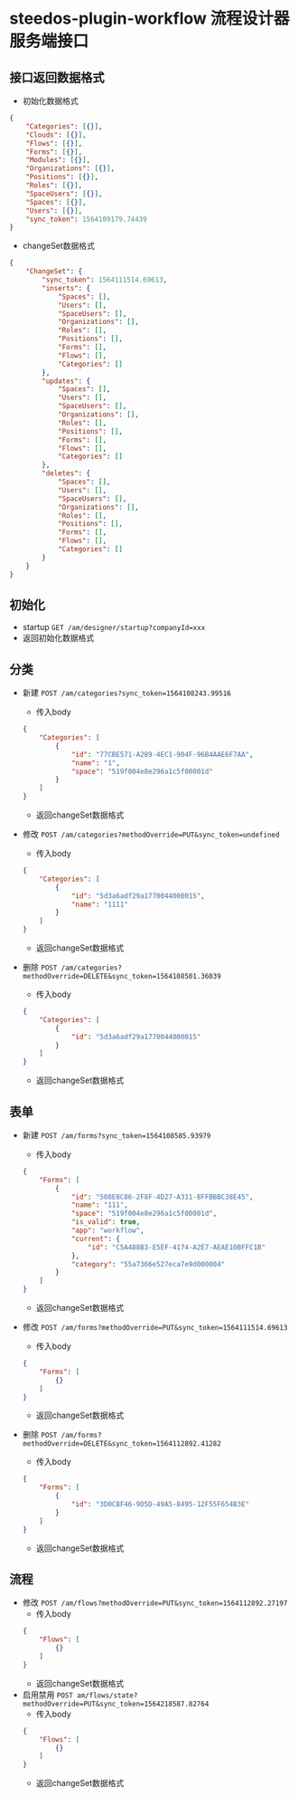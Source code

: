 # steedos-plugin-workflow 流程设计器服务端接口
## 接口返回数据格式
- 初始化数据格式
```JSON
{
    "Categories": [{}],
    "Clouds": [{}],
    "Flows": [{}],
    "Forms": [{}],
    "Modules": [{}],
    "Organizations": [{}],
    "Positions": [{}],
    "Roles": [{}],
    "SpaceUsers": [{}],
    "Spaces": [{}],
    "Users": [{}],
    "sync_token": 1564109179.74439
}
```
- changeSet数据格式
```JSON
{
    "ChangeSet": {
        "sync_token": 1564111514.69613,
        "inserts": {
            "Spaces": [],
            "Users": [],
            "SpaceUsers": [],
            "Organizations": [],
            "Roles": [],
            "Positions": [],
            "Forms": [],
            "Flows": [],
            "Categories": []
        },
        "updates": {
            "Spaces": [],
            "Users": [],
            "SpaceUsers": [],
            "Organizations": [],
            "Roles": [],
            "Positions": [],
            "Forms": [],
            "Flows": [],
            "Categories": []
        },
        "deletes": {
            "Spaces": [],
            "Users": [],
            "SpaceUsers": [],
            "Organizations": [],
            "Roles": [],
            "Positions": [],
            "Forms": [],
            "Flows": [],
            "Categories": []
        }
    }
}
```
## 初始化
- startup `GET /am/designer/startup?companyId=xxx`
- 返回初始化数据格式

## 分类
- 新建 `POST /am/categories?sync_token=1564108243.99516`
    - 传入body
    ```JSON
    {
        "Categories": [
            {
                "id": "77CBE571-A289-4EC1-904F-96B4AAE6F7AA",
                "name": "1",
                "space": "519f004e8e296a1c5f00001d"
            }
        ]
    }
    ```
    - 返回changeSet数据格式

- 修改 `POST /am/categories?methodOverride=PUT&sync_token=undefined`
    - 传入body
    ```JSON
    {
        "Categories": [
            {
                "id": "5d3a6adf29a1770044000015",
                "name": "1111"
            }
        ]
    }
    ```
    - 返回changeSet数据格式

- 删除 `POST /am/categories?methodOverride=DELETE&sync_token=1564108501.36039`
    - 传入body
    ```JSON
    {
        "Categories": [
            {
                "id": "5d3a6adf29a1770044000015"
            }
        ]
    }
    ```
    - 返回changeSet数据格式

## 表单
- 新建 `POST /am/forms?sync_token=1564108585.93979`
    - 传入body
    ```JSON
    {
        "Forms": [
            {
                "id": "508E8C86-2F8F-4D27-A311-8FFBBBC38E45",
                "name": "111",
                "space": "519f004e8e296a1c5f00001d",
                "is_valid": true,
                "app": "workflow",
                "current": {
                    "id": "C5A488B3-E5EF-4174-A2E7-AEAE10BFFC1B"
                },
                "category": "55a7366e527eca7e9d000004"
            }
        ]
    }
    ```
    - 返回changeSet数据格式

- 修改 `POST /am/forms?methodOverride=PUT&sync_token=1564111514.69613`
    - 传入body
    ```JSON
    {
        "Forms": [
            {}
        ]
    }
    ```
    - 返回changeSet数据格式

- 删除 `POST /am/forms?methodOverride=DELETE&sync_token=1564112892.41282`
    - 传入body
    ```JSON
    {
        "Forms": [
            {
                "id": "3D0CBF46-9D5D-49A5-8495-12F55F654B3E"
            }
        ]
    }
    ```
    - 返回changeSet数据格式

## 流程
- 修改 `POST /am/flows?methodOverride=PUT&sync_token=1564112892.27197`
    - 传入body
    ```JSON
    {
        "Flows": [
            {}
        ]
    }
    ```
    - 返回changeSet数据格式
- 启用禁用 `POST am/flows/state?methodOverride=PUT&sync_token=1564218587.82764`
    - 传入body
    ```JSON
    {
        "Flows": [
            {}
        ]
    }
    ```
    - 返回changeSet数据格式
